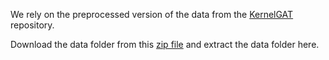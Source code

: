We rely on the preprocessed version of the data from the [KernelGAT](https://github.com/thunlp/KernelGAT/tree/master/data) repository. 

Download the data folder from this [zip file](https://thunlp.oss-cn-qingdao.aliyuncs.com/KernelGAT/FEVER/KernelGAT.zip) and extract the data folder here.
